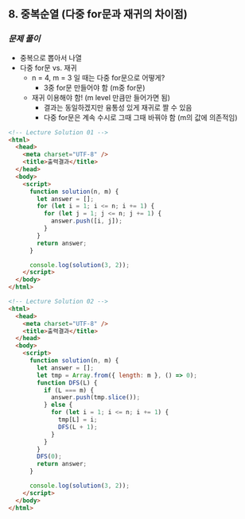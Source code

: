 ## 8. 중복순열 (다중 for문과 재귀의 차이점)

### _문제 풀이_

- 중복으로 뽑아서 나열
- 다중 for문 vs. 재귀
  - n = 4, m = 3 일 때는 다중 for문으로 어떻게?
    - 3중 for문 만들어야 함 (m중 for문)
  - 재귀 이용해야 함! (m level 만큼만 들어가면 됨)
    - 결과는 동일하겠지만 융통성 있게 재귀로 짤 수 있음
    - 다중 for문은 계속 수시로 그때 그때 바꿔야 함 (m의 값에 의존적임)

```html
<!-- Lecture Solution 01 -->
<html>
  <head>
    <meta charset="UTF-8" />
    <title>출력결과</title>
  </head>
  <body>
    <script>
      function solution(n, m) {
        let answer = [];
        for (let i = 1; i <= n; i += 1) {
          for (let j = 1; j <= n; j += 1) {
            answer.push([i, j]);
          }
        }
        return answer;
      }

      console.log(solution(3, 2));
    </script>
  </body>
</html>
```

```html
<!-- Lecture Solution 02 -->
<html>
  <head>
    <meta charset="UTF-8" />
    <title>출력결과</title>
  </head>
  <body>
    <script>
      function solution(n, m) {
        let answer = [];
        let tmp = Array.from({ length: m }, () => 0);
        function DFS(L) {
          if (L === m) {
            answer.push(tmp.slice());
          } else {
            for (let i = 1; i <= n; i += 1) {
              tmp[L] = i;
              DFS(L + 1);
            }
          }
        }
        DFS(0);
        return answer;
      }

      console.log(solution(3, 2));
    </script>
  </body>
</html>
```
